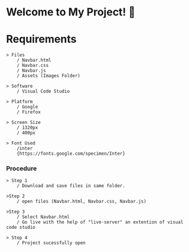 
# Welcome to My Project! 👋

# Requirements

    > Files
        / Navbar.html
        / Navbar.css
        / Navbar.js
        / Assets (Images Folder)

    > Software
        / Visual Code Studio 

    > Platform 
        / Google
        / Firefox

    > Screen Size
        / 1320px
        / 400px

    > Font Used
        /inter
        {https://fonts.google.com/specimen/Inter}


### Procedure
    
    > Step 1
        / Download and save files in same folder.

    >Step 2
        / open files (Navbar.html, Navbar.css, Navbar.js)

    >Step 3
        / Select Navbar.html 
        / Go live with the help of "live-server" an extention of visual code studio 

    > Step 4
        / Project sucessfully open
